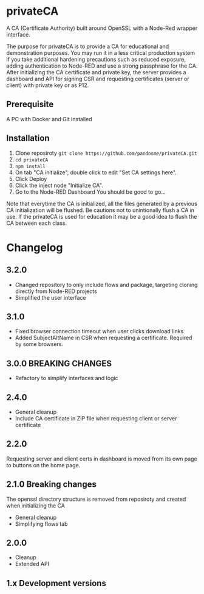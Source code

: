 # privateCA
A CA (Certificate Authority) built around OpenSSL with a Node-Red wrapper interface.

The purpose for privateCA is to provide a CA for educational and demonstration purposes.  You may run it in a less critical production system if you take additional hardening precautions such as reduced exposure, adding authentication to Node-RED and use a strong passphrase for the CA.  After initializing the CA certificate and private key, the server provides a dashboard and API for signing CSR and requesting certificates (server or client) with private key or as P12.

## Prerequisite 
A PC with Docker and Git installed

## Installation
1. Clone reposiroty
```git clone https://github.com/pandosme/privateCA.git```
2. ```cd privateCA```
3. ```npm install```
4. On tab "CA initialize", double click to edit "Set CA settings here".
5. Click Deploy
6. Click the inject node "Initialize CA".
13. Go to the Node-RED Dashboard
You should be good to go...

Note that everytime the CA is initialized, all the files generated by a previous CA initialization will be flushed.  Be cautions not to unintionally flush a CA in use.
If the privateCA is used for education it may be a good idea to flush the CA between each class.

# Changelog

## 3.2.0
- Changed repository to only include flows and package, targeting cloning directly from Node-RED projects
- Simplified the user interface

## 3.1.0
- Fixed browser connection timeout when user clicks download links
- Added SubjectAltName in CSR when requesting a certificate.  Required by some browsers.

## 3.0.0  BREAKING CHANGES
- Refactory to simplify interfaces and logic

## 2.4.0 
- General cleanup
- Include CA certificate in ZIP file when requesting client or server certificate

## 2.2.0 
Requesting server and client certs in dashboard is moved from its own page to buttons on the home page. 

## 2.1.0 Breaking changes
The openssl directory structure is removed from reposiroty and created when initializing the CA
- General cleanup
- Simplifying flows tab

## 2.0.0
- Cleanup
- Extended API

## 1.x Development versions

